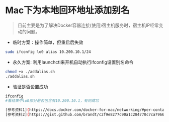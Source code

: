 # Mac下为本地回环地址添加别名
>目前主要是为了解决Docker容器连接(使用)宿主机服务时，宿主机IP经常变动的问题。

- 临时方案：操作简单，但重启后失效
```Bash
sudo ifconfig lo0 alias 10.200.10.1/24
```

- 永久方案: 利用launchctl来开机自动执行ifconfig设置别名命令
```Bash
chmod +x ./addalias.sh
./addalias.sh
```

- 验证是否设置成功
```Bash
ifconfig
#看结果中lo0部分是否包含有10.200.10.1，有则成功

[参考资料1](https://docs.docker.com/docker-for-mac/networking/#per-container-ip-addressing-is-not-possible)
[参考资料2](https://gist.github.com/brandt/c2f9e8277c90a1c284770c7ca7966226)
